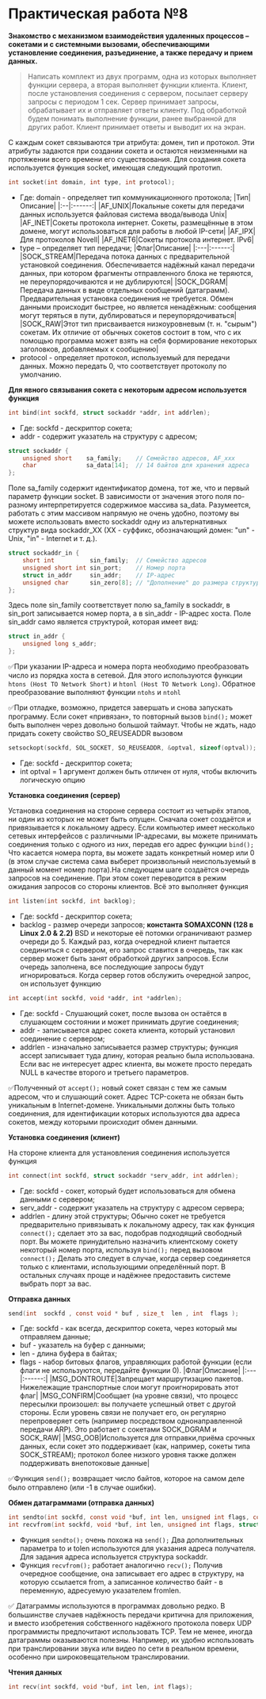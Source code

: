 # Практическая работа №8
**Знакомство с механизмом взаимодействия удаленных процессов – сокетами и с системными вызовами, обеспечивающими установление соединения, разъединение, а также передачу и прием данных.**
>Написать комплект из двух программ, одна из которых выполняет функции сервера, а вторая выполняет функции клиента.
Клиент, после установления соединения с сервером, посылает серверу запросы с периодом 1 сек.
Сервер принимает запросы, обрабатывает их и отправляет ответы клиенту. Под обработкой будем понимать выполнение функции, ранее выбранной для других работ. Клиент принимает ответы и выводит их на экран.


С каждым сокет связываются три атрибута: домен, тип и протокол. Эти атрибуты задаются при создании сокета и остаются неизменными на протяжении всего времени его существования. Для создания сокета используется функция socket, имеющая следующий прототип.
```c
int socket(int domain, int type, int protocol);
```
- Где: domain - определяет тип коммуникационного протокола;
    |Тип|Описание|
    |:--|:------:|
    |AF_UNIX|Локальные сокеты для передачи данных используется файловая система ввода/вывода Unix|
    |AF_INET|Cокеты протокола интернет. Сокеты, размещённые в этом домене, могут использоваться для работы в любой IP-сети|
    |AF_IPX|Для протоколов Novell|
    |AF_INET6|Cокеты протокола интернет. IPv6|
- type –	определяет тип передачи;
    |Флаг|Описание|
    |:---|:------:|
    |SOCK_STREAM|Передача потока данных с предварительной установкой соединения. Обеспечивается надёжный канал передачи данных, при котором фрагменты отправленного блока не теряются, не переупорядочиваются и не дублируются|
    |SOCK_DGRAM|Передача данных в виде отдельных сообщений (датаграмм). Предварительная установка соединения не требуется. Обмен данными происходит быстрее, но является ненадёжным: сообщения могут теряться в пути, дублироваться и переупорядочиваться|
    |SOCK_RAW|Этот тип присваивается низкоуровневым (т. н. "сырым") сокетам. Их отличие от обычных сокетов состоит в том, что с их помощью программа может взять на себя формирование некоторых заголовков, добавляемых к сообщению|
- protocol - определяет протокол, используемый для передачи данных. Можно передать 0, что соответствует протоколу по умолчанию. 

**Для явного связывания сокета с некоторым адресом используется функция**
```c
int bind(int sockfd, struct sockaddr *addr, int addrlen);
```
- Где: sockfd - дескриптор сокета;
- addr - содержит указатель на структуру с адресом;
```c
struct sockaddr {
    unsigned short    sa_family;    // Семейство адресов, AF_xxx
    char              sa_data[14];  // 14 байтов для хранения адреса
};
```
Поле sa_family содержит идентификатор домена, тот же, что и первый параметр функции socket. В зависимости от значения этого поля по-разному интерпретируется содержимое массива sa_data. Разумеется, работать с этим массивом напрямую не очень удобно, поэтому вы можете использовать вместо sockaddr одну из альтернативных структур вида sockaddr_XX (XX - суффикс, обозначающий домен: "un" - Unix, "in" - Internet и т. д.). 
```c
struct sockaddr_in {
    short int          sin_family;  // Семейство адресов
    unsigned short int sin_port;    // Номер порта
    struct in_addr     sin_addr;    // IP-адрес
    unsigned char      sin_zero[8]; // "Дополнение" до размера структуры sockaddr
};
```
Здесь поле sin_family соответствует полю sa_family в sockaddr, в sin_port записывается номер порта, а в sin_addr - IP-адрес хоста. Поле sin_addr само является структурой, которая имеет вид:
```c
struct in_addr {
    unsigned long s_addr;
};
```
  &#9989;При указании IP-адреса и номера порта необходимо преобразовать число из порядка хоста в сетевой. Для этого используются функции ```htons (Host TO Network Short)``` и ```htonl (Host TO Network Long)```. Обратное преобразование выполняют функции ```ntohs``` и ```ntohl```
  
 &#9989;При отладке, возможно, придется завершать и снова запускать программу. Если сокет «привязан», то повторный вызов ```bind();``` может быть выполнен через довольно большой таймаут. Чтобы не ждать, надо придать сокету свойство SO_REUSEADDR вызовом 
```c
setsockopt(sockfd, SOL_SOCKET, SO_REUSEADDR, &optval, sizeof(optval));
```
- Где: sockfd - дескриптор сокета;
- int optval = 1 аргумент должен быть отличен от нуля, чтобы включить логическую опцию

**Установка соединения (сервер)**

Установка соединения на стороне сервера состоит из четырёх этапов, ни один из которых не может быть опущен. Сначала сокет создаётся и привязывается к локальному адресу. Если компьютер имеет несколько сетевых интерфейсов с различными IP-адресами, вы можете принимать соединения только с одного из них, передав его адрес функции ```bind(); ```
Что касается номера порта, вы можете задать конкретный номер или 0 (в этом случае система сама выберет произвольный неиспользуемый в данный момент номер порта).На следующем шаге создаётся очередь запросов на соединение. При этом сокет переводится в режим ожидания запросов со стороны клиентов. Всё это выполняет функция
```c
int listen(int sockfd, int backlog);
```
- Где: sockfd - дескриптор сокета;
- backlog - размер очереди запросов; **константа SOMAXCONN (128 в Linux 2.0 & 2.2)**
BSD и некоторые её потомки ограничивают размер очереди до 5.
Каждый раз, когда очередной клиент пытается соединиться с сервером, его запрос ставится в очередь, так как сервер может быть занят обработкой других запросов. Если очередь заполнена, все последующие запросы будут игнорироваться. Когда сервер готов обслужить очередной запрос, он использует функцию 
```c
int accept(int sockfd, void *addr, int *addrlen);
```
- Где: sockfd - Cлушающий сокет, после вызова он остаётся в слушающем состоянии и может принимать другие соединения;
- addr - записывается адрес сокета клиента, который установил соединение с сервером;
- addrlen - изначально записывается размер структуры; функция accept записывает туда длину, которая реально была использована. Если вас не интересует адрес клиента, вы можете просто передать NULL в качестве второго и третьего параметров.

 &#9989;Полученный от ```accept();``` новый сокет связан с тем же самым адресом, что и слушающий сокет. Адрес TCP-сокета не обязан быть уникальным в Internet-домене. Уникальными должны быть только соединения, для идентификации которых используются два адреса сокетов, между которыми происходит обмен данными.

**Установка соединения (клиент)**

На стороне клиента для установления соединения используется функция
```c
int connect(int sockfd, struct sockaddr *serv_addr, int addrlen);
```
- Где: sockfd - сокет, который будет использоваться для обмена данными с сервером;
- serv_addr - содержит указатель на структуру с адресом сервера;
- addrlen - длину этой структуры;
Обычно сокет не требуется предварительно привязывать к локальному адресу, так как функция ```connect();``` сделает это за вас, подобрав подходящий свободный порт. Вы можете принудительно назначить клиентскому сокету некоторый номер порта, используя ```bind();``` перед вызовом ```connect();``` Делать это следует в случае, когда сервер соединяется только с клиентами, использующими определённый порт. В остальных случаях проще и надёжнее предоставить системе выбрать порт за вас.

**Отправка данных**
```c
send(int  sockfd , const void * buf , size_t  len , int  flags );
```
- Где: sockfd - как всегда, дескриптор сокета, через который мы отправляем данные;
- buf - указатель на буфер с данными;
- len - длина буфера в байтах;
- flags - набор битовых флагов, управляющих работой функции (если флаги не используются, передайте функции 0).
    |Флаг|Описание|
    |:---|:------:|
    |MSG_DONTROUTE|Запрещает маршрутизацию пакетов. Нижележащие транспортные слои могут проигнорировать этот флаг|
    |MSG_CONFIRM|Сообщает (на уровне связи), что процесс пересылки произошел: вы получаете успешный ответ с другой стороны. Если уровень связи не получает его, он регулярно перепроверяет сеть (например посредством однонаправленной передачи ARP). Это работает с сокетами SOCK_DGRAM и SOCK_RAW|
    |MSG_OOB|Используется для отправки,приёма срочных данных, если сокет это поддерживает (как, например, сокеты типа SOCK_STREAM); протокол более низкого уровня также должен поддерживать внепотоковые данные|
    
 &#9989;Функция ```send();``` возвращает число байтов, которое на самом деле было отправлено (или -1 в случае ошибки).
 
**Обмен датаграммами (отправка данных)**
```c
int sendto(int sockfd, const void *buf, int len, unsigned int flags, const struct sockaddr *to, int tolen);
int recvfrom(int sockfd, void *buf, int len, unsigned int flags, struct sockaddr *from, int *fromlen);
```
- Функция ```sendto();``` очень похожа на ```send();``` Два дополнительных параметра to и tolen используются для указания адреса получателя. Для задания адреса используется структура sockaddr.
- Функция ```recvfrom();``` работает аналогично ```recv();``` Получив очередное сообщение, она записывает его адрес в структуру, на которую ссылается from, а записанное количество байт - в переменную, адресуемую указателем fromlen.

&#9989; Датаграммы используются в программах довольно редко. В большинстве случаев надёжность передачи критична для приложения, и вместо изобретения собственного надёжного протокола поверх UDP программисты предпочитают использовать TCP. Тем не менее, иногда датаграммы оказываются полезны. Например, их удобно использовать при транслировании звука или видео по сети в реальном времени, особенно при широковещательном транслировании.

**Чтения данных**
```c
int recv(int sockfd, void *buf, int len, int flags);
```
